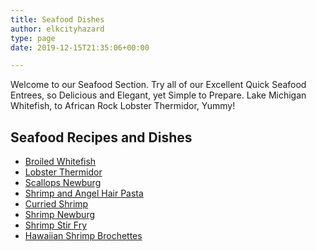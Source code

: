 ```yaml
---
title: Seafood Dishes
author: elkcityhazard
type: page
date: 2019-12-15T21:35:06+00:00

---
```

Welcome to our Seafood Section. Try all of our Excellent Quick Seafood Entrees, so Delicious and Elegant, yet Simple to Prepare. Lake Michigan Whitefish, to African Rock Lobster Thermidor, Yummy!

## Seafood Recipes and Dishes

  * [Broiled Whitefish][1]
  * [Lobster Thermidor][2]
  * [Scallops Newburg][3]
  * [Shrimp and Angel Hair Pasta][4]
  * [Curried Shrimp][5]
  * [Shrimp Newburg][6]
  * [Shrimp Stir Fry][7]
  * [Hawaiian Shrimp Brochettes][8]

 [1]: /wordpress/index.php/chef-franks-seasoning-recipes/lake-michigan-broiled-whitefish/
 [2]: /wordpress/index.php/recipes-for-special-occasions-and-events/lobster-thermidor-recipe/
 [3]: /wordpress/index.php/chef-franks-seasoning-recipes/scallops-newburg-with-buttery-cream-sauce/
 [4]: /wordpress/index.php/chef-franks-seasoning-recipes/shrimp-and-angel-hair-pasta/
 [5]: /wordpress/index.php/seafood-dishes/shrimp-curry-recipe/
 [6]: /wordpress/index.php/seafood-dishes/shrimp-newburg/
 [7]: /wordpress/index.php/seafood-dishes/shrimp-stir-fry-with-vegetables/
 [8]: /wordpress/index.php/seafood-dishes/hawaiian-shrimp-brochettes/